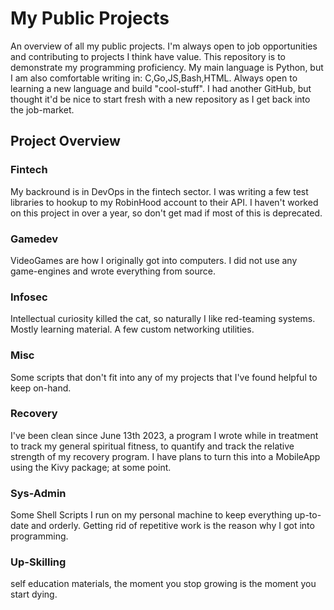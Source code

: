 # My Public Projects

An overview of all my public projects. I'm always open to job opportunities and contributing to projects I think have value. 
This repository is to demonstrate my programming proficiency. My main language is Python, but I am also comfortable writing in: 
C,Go,JS,Bash,HTML. Always open to learning a new language and build "cool-stuff". I had another GitHub, but thought it'd be nice to start fresh with a 
new repository as I get back into the job-market. 

## Project Overview

### Fintech
My backround is in DevOps in the fintech sector. I was writing a few test libraries to hookup to my RobinHood account to their API. 
I haven't worked on this project in over a year, so don't get mad if most of this is deprecated. 

### Gamedev
VideoGames are how I originally got into computers. I did not use any game-engines and wrote everything from source. 

### Infosec
Intellectual curiosity killed the cat, so naturally I like red-teaming systems. Mostly learning material. A few custom networking utilities. 

### Misc
Some scripts that don't fit into any of my projects that I've found helpful to keep on-hand.

### Recovery
I've been clean since June 13th 2023, a program I wrote while in treatment to track my general spiritual fitness, to quantify and track the relative strength of my recovery program. 
I have plans to turn this into a MobileApp using the Kivy package; at some point.

### Sys-Admin
Some Shell Scripts I run on my personal machine to keep everything up-to-date and orderly. Getting rid of repetitive work is the reason why I got into programming. 

### Up-Skilling
self education materials, the moment you stop growing is the moment you start dying.  




